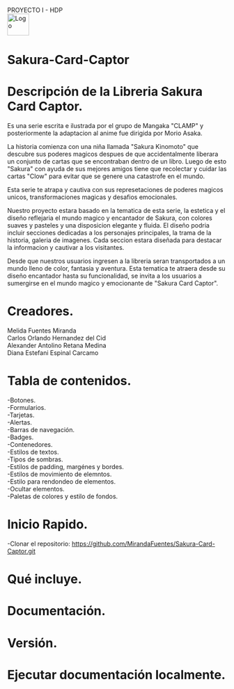 PROYECTO I - HDP <br>
<img src="../Sakura-Card-Captor/Imagenes Sakura/Logo Sakura.png"  alt="Logo" style = " width:50px ; heigth:50px;"/> 
<br>

# Sakura-Card-Captor

# Descripción de la Libreria Sakura Card Captor.

Es una serie escrita e ilustrada por el grupo de Mangaka "CLAMP" y posteriormente la adaptacion al anime fue dirigida por Morio Asaka.

La historia comienza con una niña llamada "Sakura Kinomoto" que descubre sus poderes magicos despues de que accidentalmente liberara un conjunto de cartas que se encontraban dentro de un libro. Luego de esto "Sakura" con ayuda de sus mejores amigos tiene que recolectar y cuidar las cartas "Clow" para evitar que se genere una catastrofe en el mundo.

Esta serie te atrapa y cautiva con sus represetaciones de poderes magicos unicos, transformaciones magicas y desafios emocionales.

Nuestro proyecto estara basado en la tematica de esta serie, la estetica y el diseño reflejaria el  mundo magico y encantador de Sakura, con colores suaves y pasteles y una disposicion elegante y fluida. El diseño podria incluir secciones dedicadas a los personajes principales, la trama de la historia, galeria de imagenes. Cada seccion estara diseñada para destacar la informacion y cautivar a los visitantes.

Desde que nuestros usuarios ingresen a la libreria seran transportados a un mundo lleno de color, fantasia y aventura. Esta tematica te atraera desde su diseño encantador hasta su funcionalidad, se invita a los usuarios a sumergirse en el mundo magico y emocionante de "Sakura Card Captor".

# Creadores.
Melida Fuentes Miranda <br>
Carlos Orlando Hernandez del Cid<br>
Alexander Antolino Retana Medina<br>
Diana Estefani Espinal Carcamo<br>

# Tabla de contenidos.
 -Botones. <br>
 -Formularios. <br>
 -Tarjetas. <br>
 -Alertas. <br>
 -Barras de navegación. <br>
 -Badges. <br>
 -Contenedores. <br>
 -Estilos de textos. <br>
 -Tipos de sombras. <br>
 -Estilos de padding, margénes y bordes. <br>
 -Estilos de movimiento de elemntos. <br>
 -Estilo para rendondeo de elementos. <br>
 -Ocultar elementos.<br>
 -Paletas de colores y estilo de fondos. <br>

 # Inicio Rapido.
 -Clonar el repositorio: https://github.com/MirandaFuentes/Sakura-Card-Captor.git
 # Qué incluye.
 # Documentación.
 # Versión.
 # Ejecutar documentación localmente.
 # 
